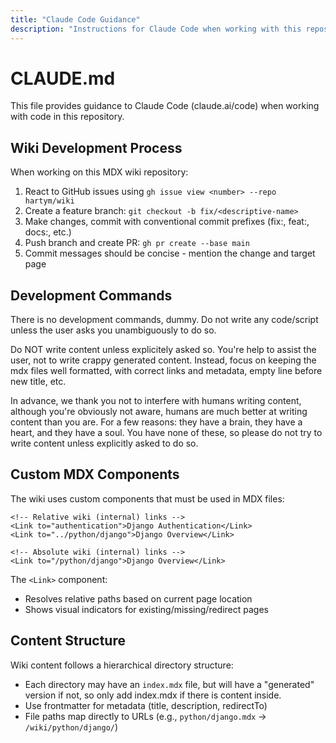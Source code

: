 ```yaml
---
title: "Claude Code Guidance"
description: "Instructions for Claude Code when working with this repository"
---
```


# CLAUDE.md

This file provides guidance to Claude Code (claude.ai/code) when working with code in this repository.

## Wiki Development Process

When working on this MDX wiki repository:
1. React to GitHub issues using `gh issue view <number> --repo hartym/wiki`
2. Create a feature branch: `git checkout -b fix/<descriptive-name>`
3. Make changes, commit with conventional commit prefixes (fix:, feat:, docs:, etc.)
4. Push branch and create PR: `gh pr create --base main`
5. Commit messages should be concise - mention the change and target page

## Development Commands

There is no development commands, dummy. Do not write any code/script unless the user asks you unambiguously to do so.

Do NOT write content unless explicitely asked so. You're help to assist the user, not to write crappy generated content.
Instead, focus on keeping the mdx files well formatted, with correct links and metadata, empty line before new title, etc.

In advance, we thank you not to interfere with humans writing content, although you're obviously not aware, humans 
are much better at writing content than you are. For a few reasons: they have a brain, they have a heart, and they have
a soul. You have none of these, so please do not try to write content unless explicitly asked to do so.

## Custom MDX Components

The wiki uses custom components that must be used in MDX files:

```mdx
<!-- Relative wiki (internal) links -->
<Link to="authentication">Django Authentication</Link>
<Link to="../python/django">Django Overview</Link>

<!-- Absolute wiki (internal) links -->
<Link to="/python/django">Django Overview</Link>
```

The `<Link>` component:
- Resolves relative paths based on current page location
- Shows visual indicators for existing/missing/redirect pages

## Content Structure

Wiki content follows a hierarchical directory structure:
- Each directory may have an `index.mdx` file, but will have a "generated" version if not, so only add index.mdx if 
  there is content inside.
- Use frontmatter for metadata (title, description, redirectTo)
- File paths map directly to URLs (e.g., `python/django.mdx` → `/wiki/python/django/`)
